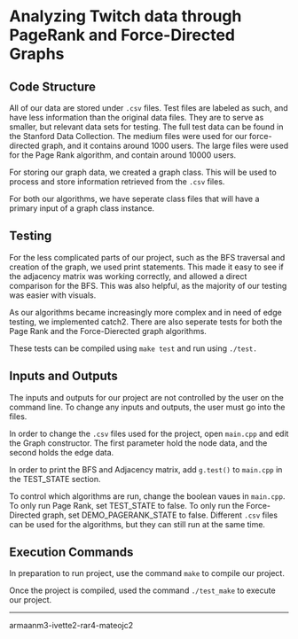 # Analyzing Twitch data through PageRank and Force-Directed Graphs

## Code Structure

All of our data are stored under `.csv` files. Test files are labeled as such, and have less information than the original data files. They are to serve as smaller, but relevant data sets for testing. The full test data can be found in the Stanford Data Collection. The medium files were used for our force-directed graph, and it contains around 1000 users. The large files were used for the Page Rank algorithm, and contain around 10000 users.

For storing our graph data, we created a graph class. This will be used to process and store information retrieved from the `.csv` files. 

For both our algorithms, we have seperate class files that will have a primary input of a graph class instance.  

## Testing

For the less complicated parts of our project, such as the BFS traversal and creation of the graph, we used print statements. This made it easy to see if the adjacency matrix was working correctly, and allowed a direct comparison for the BFS. This was also helpful, as the majority of our testing was easier with visuals.

As our algorithms became increasingly more complex and in need of edge testing, we implemented catch2. There are also seperate tests for both the Page Rank and the Force-Dierected graph algorithms.

These tests can be compiled using `make test` and run using `./test.`

## Inputs and Outputs

The inputs and outputs for our project are not controlled by the user on the command line. To change any inputs and outputs, the user must go into the files.

In order to change the `.csv` files used for the project, open `main.cpp` and edit the Graph constructor. The first parameter hold the node data, and the second holds the edge data.

In order to print the BFS and Adjacency matrix, add `g.test()` to `main.cpp` in the TEST_STATE section.

To control which algorithms are run, change the boolean vaues in `main.cpp`. To only run Page Rank, set TEST_STATE to false. To only run the Force-Directed graph, set DEMO_PAGERANK_STATE to false. Different `.csv` files can be used for the algorithms, but they can still run at the same time.

## Execution Commands

In preparation to run project, use the command `make` to compile our project. 

Once the project is compiled, used the command `./test_make` to execute our project. 

--- 


armaanm3-ivette2-rar4-mateojc2

